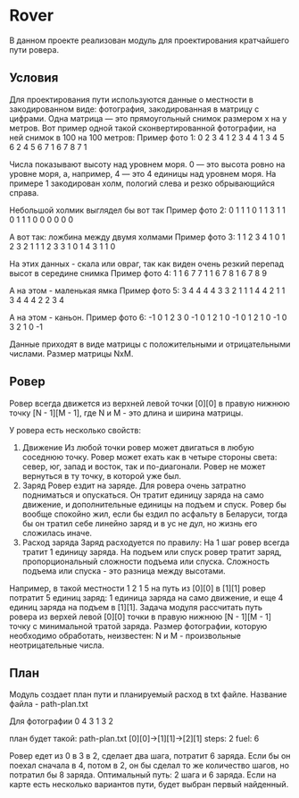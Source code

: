 # Rover

В данном проекте реализован модуль для проектирования кратчайшего пути ровера.

## Условия

Для проектирования пути используются данные о местности в закодированном виде: фотография, закодированная в матрицу с цифрами. Одна матрица — это прямоугольный снимок размером х на y метров. Вот пример одной такой сконвертированной фотографии, на ней снимок в 100 на 100 метров:
Пример фото 1: 
0 2 3 4 1
2 3 4 4 1
3 4 5 6 2
4 5 6 7 1
6 7 8 7 1

Числа показывают высоту над уровнем моря. 0 — это высота ровно на уровне моря, а, например, 4 — это 4 единицы над уровнем моря. На примере 1 закодирован холм, пологий слева и резко обрывающийся справа.

Небольшой холмик выглядел бы вот так
Пример фото 2: 
0 1 1 1 0
1 1 3 1 1
0 1 1 1 0
0 0 0 0 0

А вот так: ложбина между двумя холмами
Пример фото 3: 
1 1 2 3 4
1 0 1 2 3
2 1 1 1 2
3 3 1 0 1
4 3 1 1 0

На этих данных - скала или овраг, так как виден очень резкий перепад высот в середине снимка
Пример фото 4: 
1 1 6 7 7
1 1 6 7 8
1 6 7 8 9

А на этом - маленькая ямка 
Пример фото 5: 
3 4 4 4 4 3
3 2 1 1 1 4
4 2 1 1 3 4
4 4 2 2 3 4

А на этом - каньон.
Пример фото 6:
-1 0 1 2 3
0 -1 0 1 2
1 0 -1 0 1
2 1 0 -1 0
3 2 1 0 -1

Данные приходят в виде матрицы с положительными и отрицательными числами. Размер матрицы NxM.

## Ровер

Ровер всегда движется из верхней левой точки [0][0] в правую нижнюю точку [N - 1][M - 1], где N и M - это длина и ширина матрицы.

У ровера есть несколько свойств:

1. Движение
Из любой точки ровер может двигаться в любую соседнюю точку. Ровер может ехать как в четыре стороны света: север, юг, запад и восток, так и по-диагонали. Ровер не может вернуться в ту точку, в которой уже был.
2. Заряд
Ровер ездит на заряде. Для ровера очень затратно подниматься и опускаться. Он тратит единицу заряда на само движение, и дополнительные единицы на подъем и спуск. Ровер бы вообще спокойно жил, если бы ездил по асфальту в Беларуси, тогда бы он тратил себе линейно заряд и в ус не дул, но жизнь его сложилась иначе.
3. Расход заряда
Заряд расходуется по правилу:
На 1 шаг ровер всегда тратит 1 единицу заряда. На подъем или спуск ровер тратит заряд, пропорциональный сложности подъема или спуска. Сложность подъема или спуска - это разница между высотами.

Например, в такой местности 
1 2
1 5
на путь из [0][0] в [1][1] ровер потратит 5 единиц заряд: 1 единица заряда на само движение, и еще 4 единиц заряда на подъем в [1][1].
Задача модуля рассчитать путь ровера из верхей левой [0][0] точки в правую нижнюю [N - 1][M - 1] точку с минимальной тратой заряда. 
Размер фотографии, которую необходимо обработать, неизвестен: N и M - произвольные неотрицательные числа.

## План

Модуль создает план пути и планируемый расход в txt файле. Название файла - path-plan.txt

Для фотографии
0 4 3
1 3 2

план будет такой:
path-plan.txt
[0][0]->[1][1]->[2][1]
steps: 2
fuel: 6

Ровер едет из 0 в 3 в 2, сделает два шага, потратит 6 заряда. Если бы он поехал сначала в 4, потом в 2, он бы сделал то же количество шагов, но потратил бы 8 заряда. Оптимальный путь: 2 шага и 6 заряда.
Если на карте есть несколько вариантов пути, будет выбран первый найденный.
